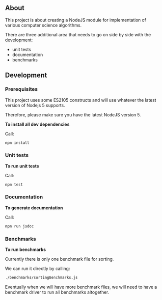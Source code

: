 ## About

This project is about creating a NodeJS module for implementation of various computer science algorithms.

There are three additional area that needs to go on side by side with the development:
* unit tests
* documentation
* benchmarks


## Development

 ### Prerequisites

This project uses some ES2105 constructs and will use whatever the latest version of Nodejs 5 supports.

Therefore, please make sure you have the latest NodeJS version 5.

**To install all dev dependencies**


Call:

```bash
npm install
```

### Unit tests

**To run unit tests**

Call:

```bash
npm test
```

### Documentation

**To generate documentation**

Call:

```bash
npm run jsdoc
```

### Benchmarks

**To run benchmarks**

Currently there is only one benchmark file for sorting.

We can run it directly by calling:

```bash
./benchmarks/sortingBenchmarks.js
```

Eventually when we will have more benchmark files, we will need to have a benchmark driver to run all benchmarks altogether.
